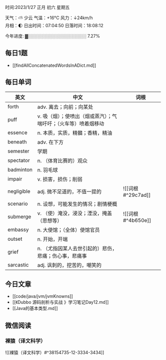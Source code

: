 

时间:2023/1/27 正月 初六 星期五

天气：⛅️  少云 气温：+16°C 风力：↓24km/h  
月相：🌓 日出时间：07:04:50 日落时间：18:08:12

今年进度: ▓░░░░░░░░░░░░░░░░░░░ 7.27%


## 每日1题

- [[findAllConcatenatedWordsInADict.md]]

## 每日单词

| 英文       | 中文                                                            | 词根              |
| ---------- | --------------------------------------------------------------- | ----------------- |
| forth      | adv. 离去；向前；向某处                                         |                   |
| puff       | v. 吸（烟）；使喷出（烟或蒸汽）；气喘吁吁；（火车等）喷着烟移动 |                   |
| essence    | n. 本质，实质，精髓；香精，精油                                 |                   |
| beneath    | adv. 在下方                                                     |                   |
| semester   | 学期                                                            |                   |
| spectator  | n. （体育比赛的）观众                                           |                   |
| badminton  | n. 羽毛球                                                       |                   |
| impair     | v. 损害，损伤；削弱                                             |                   |
| negligible | adj. 微不足道的，不值一提的                                     | ![[词根#^29c7ad]] |
| scenario   | n. 设想，可能发生的情况；剧情梗概                               |                   |
| submerge   | v. （使）淹没，浸没；湮没，掩盖（思想等）                       | ![[词根#^4b650e]] |
| embassy    | n. 大使馆；（全体）使馆官员                                     |                   |
| outset     | n. 开始，开端                                                   |                   |
| grief      | n. （尤指因某人去世引起的）悲伤，悲痛；伤心事，悲痛事           |                   |
| sarcastic           |       adj. 讽刺的，挖苦的，嘲笑的|                    |
	
## 今日文章

- [[code/java/jvm/jvmKnowns]]
- [[《Dubbo 源码剖析与实战 》学习笔记Day12.md]]
- [[Java的基本类型.md]]

## 微信阅读

<!-- start of weread -->

### 裸猿（译文科学）
![[裸猿（译文科学）#^38154735-12-3334-3434]]

<!-- end of weread -->
